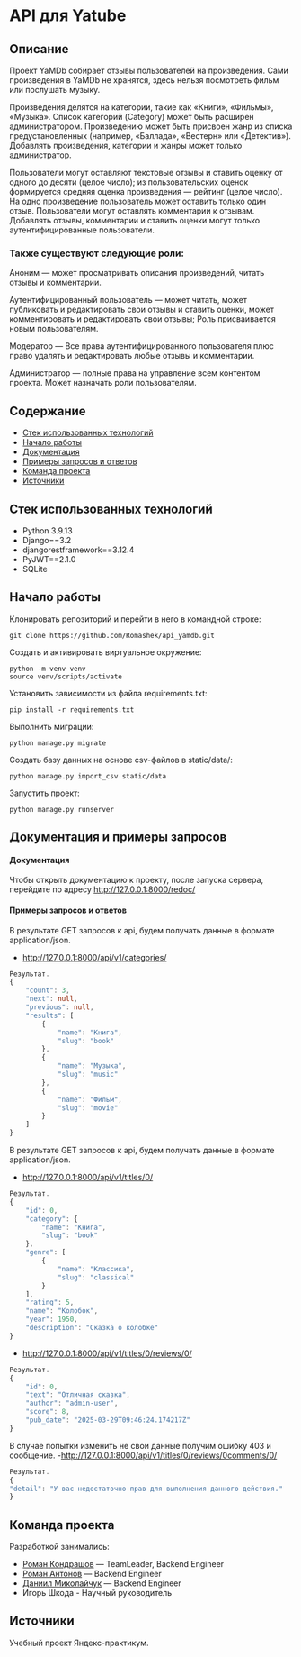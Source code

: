 # API для Yatube
## Описание
Проект YaMDb собирает отзывы пользователей на произведения. Сами произведения в YaMDb не хранятся, здесь нельзя посмотреть фильм или послушать музыку.

Произведения делятся на категории, такие как «Книги», «Фильмы», «Музыка». Список категорий (Category) может быть расширен администратором.
Произведению может быть присвоен жанр из списка предустановленных (например, «Баллада», «Вестерн» или «Детектив»).
Добавлять произведения, категории и жанры может только администратор.

Пользователи могут оставляют текстовые отзывы и ставить оценку от одного до десяти (целое число); из пользовательских оценок формируется средняя оценка произведения — рейтинг (целое число). На одно произведение пользователь может оставить только один отзыв.
Пользователи могут оставлять комментарии к отзывам.
Добавлять отзывы, комментарии и ставить оценки могут только аутентифицированные пользователи.

### Также существуют следующие роли: 
Аноним — может просматривать описания произведений, читать отзывы и комментарии.

Аутентифицированный пользователь — может читать, может публиковать и редактировать свои отзывы и ставить оценки, может комментировать и редактировать свои отзывы; Роль присваивается новым пользователям.

Модератор — Все права аутентифицированного пользователя плюс право удалять и редактировать любые отзывы и комментарии.

Администратор — полные права на управление всем контентом проекта. Может назначать роли пользователям.

## Содержание
- [Стек использованных технологий](#технологии)
- [Начало работы](#начало-работы)
- [Документация](#документация)
- [Примеры запросов и ответов](#запросы-и-ответы)
- [Команда проекта](#команда-проекта)
- [Источники](#источники)

## Стек использованных технологий
- Python 3.9.13
- Django==3.2
- djangorestframework==3.12.4
- PyJWT==2.1.0
- SQLite


## Начало работы
Клонировать репозиторий и перейти в него в командной строке:
```
git clone https://github.com/Romashek/api_yamdb.git
```

Cоздать и активировать виртуальное окружение:
```
python -m venv venv
source venv/scripts/activate
```

Установить зависимости из файла requirements.txt:
```
pip install -r requirements.txt
```

Выполнить миграции:
```
python manage.py migrate
```

Создать базу данных на основе csv-файлов в static/data/:
```
python manage.py import_csv static/data
```

Запустить проект:
```
python manage.py runserver
```

## Документация и примеры запросов

#### Документация
Чтобы открыть документацию к проекту, после запуска сервера, перейдите по адресу http://127.0.0.1:8000/redoc/

#### Примеры запросов и ответов
В результате GET запросов к api, будем получать данные в формате application/json.
- http://127.0.0.1:8000/api/v1/categories/
```typescript
Результат.
{
    "count": 3,
    "next": null,
    "previous": null,
    "results": [
        {
            "name": "Книга",
            "slug": "book"
        },
        {
            "name": "Музыка",
            "slug": "music"
        },
        {
            "name": "Фильм",
            "slug": "movie"
        }
    ]
}
```
В результате GET запросов к api, будем получать данные в формате application/json.
- http://127.0.0.1:8000/api/v1/titles/0/
```typescript
Результат.
{
    "id": 0,
    "category": {
        "name": "Книга",
        "slug": "book"
    },
    "genre": [
        {
            "name": "Классика",
            "slug": "classical"
        }
    ],
    "rating": 5,
    "name": "Колобок",
    "year": 1950,
    "description": "Сказка о колобке"
}
```
- http://127.0.0.1:8000/api/v1/titles/0/reviews/0/
```typescript
Результат.
{
    "id": 0,
    "text": "Отличная сказка",
    "author": "admin-user",
    "score": 8,
    "pub_date": "2025-03-29T09:46:24.174217Z"
}
```
В случае попытки изменить не свои данные получим ошибку 403 и сообщение.
-http://127.0.0.1:8000/api/v1/titles/0/reviews/0comments/0/
```typescript
Результат.
{
"detail": "У вас недостаточно прав для выполнения данного действия."
}
```

## Команда проекта
Разработкой занимались:
- [Роман Кондрашов](https://github.com/Romashek) — TeamLeader, Backend Engineer
- [Роман Антонов](https://github.com/Romaars228) — Backend Engineer
- [Даниил Миколайчук](https://github.com/Daniil-Mikolaychuk) — Backend Engineer
- Игорь Шкода - Научный руководитель

## Источники
Учебный проект Яндекс-практикум.
